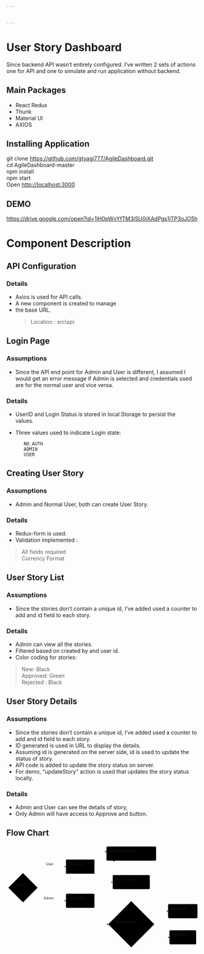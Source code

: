 ```yaml
---


---
```


<h1 id="user-story-dashboard">User Story Dashboard</h1>
<p>Since backend API wasn’t entirely configured. I’ve written 2 sets of actions one for API and one to simulate and run application without backend.</p>
<h2 id="main-packages">Main Packages</h2>
<ul>
<li>React Redux</li>
<li>Thunk</li>
<li>Material UI</li>
<li>AXIOS</li>
</ul>
<h2 id="installing-application">Installing Application</h2>
<p>git clone <a href="https://github.com/gtyagi777/AgileDashboard.git">https://github.com/gtyagi777/AgileDashboard.git</a><br>
cd AgileDashboard-master<br>
npm install<br>
npm start<br>
Open <a href="http://localhost:3000">http://localhost:3000</a></p>
<h2 id="demo">DEMO</h2>
<p><a href="https://drive.google.com/open?id=1jH0pWvYfTM3jSU0jXAdPgs1jTP3oJO5h">https://drive.google.com/open?id=1jH0pWvYfTM3jSU0jXAdPgs1jTP3oJO5h</a></p>
<h1 id="component-description">Component Description</h1>
<h2 id="api-configuration">API Configuration</h2>
<h3 id="details">Details</h3>
<ul>
<li>Axios is used for API calls.</li>
<li>A new component is created to manage</li>
<li>the base URL.
<blockquote>
<p>Location : src\api</p>
</blockquote>
</li>
</ul>
<h2 id="login-page">Login Page</h2>
<h3 id="assumptions">Assumptions</h3>
<ul>
<li>Since the API end point for Admin and User is different, I assumed I would get an error message if Admin is selected and credentials used are for the normal user and vice versa.</li>
</ul>
<h3 id="details-1">Details</h3>
<ul>
<li>
<p>UserID and Login Status is stored in local Storage to persist the<br>
values.</p>
</li>
<li>
<p>Three values used to indicate Login state:</p>
<pre><code>   NO_AUTH
   ADMIN
   USER
</code></pre>
</li>
</ul>
<h2 id="creating-user-story">Creating User Story</h2>
<h3 id="assumptions-1">Assumptions</h3>
<ul>
<li>Admin and Normal User, both can create User Story.</li>
</ul>
<h3 id="details-2">Details</h3>
<ul>
<li>Redux-form is used.</li>
<li>Validation implemented :</li>
</ul>
<blockquote>
<p>All fields required<br>
Currency Format</p>
</blockquote>
<h2 id="user-story-list">User Story List</h2>
<h3 id="assumptions-2">Assumptions</h3>
<ul>
<li>Since the stories don’t contain a unique id, I’ve added used a counter to add and id field to each story.</li>
</ul>
<h3 id="details-3">Details</h3>
<ul>
<li>Admin can view all the stories.</li>
<li>Filtered based on created by and user id.</li>
<li>Color coding for stories:</li>
</ul>
<blockquote>
<p>New: Black<br>
Approved: Green<br>
Rejected : Black</p>
</blockquote>
<h2 id="user-story-details">User Story Details</h2>
<h3 id="assumptions-3">Assumptions</h3>
<ul>
<li>Since the stories don’t contain a unique id, I’ve added used a counter to add and id field to each story.</li>
<li>ID generated is used in URL to display the details.</li>
<li>Assuming id is generated on the server side, id is used to update the status of story.</li>
<li>API code is added to update the story status on server.</li>
<li>For demo, “updateStory” action is used that updates the story status locally.</li>
</ul>
<h3 id="details-4">Details</h3>
<ul>
<li>Admin and User can see the details of story,</li>
<li>Only Admin will have access to Approve and button.</li>
</ul>
<h2 id="flow-chart">Flow Chart</h2>
<div class="mermaid"><svg xmlns="http://www.w3.org/2000/svg" id="mermaid-svg-0ns8hwaCUMZkb3Mw" width="100%" style="max-width: 805.8890609741211px;" viewBox="0 0 805.8890609741211 436.515625"><g transform="translate(-12, -12)"><g class="output"><g class="clusters"></g><g class="edgePaths"><g class="edgePath" style="opacity: 1;"><path class="path" d="M116.81472149015308,166.61706600309253L201.3734359741211,104L260.6703109741211,104" marker-end="url(#arrowhead148)" style="fill:none"></path><defs><marker id="arrowhead148" viewBox="0 0 10 10" refX="9" refY="5" markerUnits="strokeWidth" markerWidth="8" markerHeight="6" orient="auto"><path d="M 0 0 L 10 5 L 0 10 z" class="arrowheadPath" style="stroke-width: 1; stroke-dasharray: 1, 0;"></path></marker></defs></g><g class="edgePath" style="opacity: 1;"><path class="path" d="M123.54957522945092,211.40589428348846L201.3734359741211,246.37890625L260.6703109741211,246.37890625" marker-end="url(#arrowhead149)" style="fill:none"></path><defs><marker id="arrowhead149" viewBox="0 0 10 10" refX="9" refY="5" markerUnits="strokeWidth" markerWidth="8" markerHeight="6" orient="auto"><path d="M 0 0 L 10 5 L 0 10 z" class="arrowheadPath" style="stroke-width: 1; stroke-dasharray: 1, 0;"></path></marker></defs></g><g class="edgePath" style="opacity: 1;"><path class="path" d="M358.79482647799705,74.5L404.6390609741211,39.5L429.6390609741211,41.44245477722472" marker-end="url(#arrowhead150)" style="fill:none"></path><defs><marker id="arrowhead150" viewBox="0 0 10 10" refX="9" refY="5" markerUnits="strokeWidth" markerWidth="8" markerHeight="6" orient="auto"><path d="M 0 0 L 10 5 L 0 10 z" class="arrowheadPath" style="stroke-width: 1; stroke-dasharray: 1, 0;"></path></marker></defs></g><g class="edgePath" style="opacity: 1;"><path class="path" d="M358.79482647799705,133.5L404.6390609741211,168.5L455.8890609741211,168.5" marker-end="url(#arrowhead151)" style="fill:none"></path><defs><marker id="arrowhead151" viewBox="0 0 10 10" refX="9" refY="5" markerUnits="strokeWidth" markerWidth="8" markerHeight="6" orient="auto"><path d="M 0 0 L 10 5 L 0 10 z" class="arrowheadPath" style="stroke-width: 1; stroke-dasharray: 1, 0;"></path></marker></defs></g><g class="edgePath" style="opacity: 1;"><path class="path" d="M345.61767036969917,275.87890625L404.6390609741211,344.2578125L437.5843734741211,344.7578125" marker-end="url(#arrowhead152)" style="fill:none"></path><defs><marker id="arrowhead152" viewBox="0 0 10 10" refX="9" refY="5" markerUnits="strokeWidth" markerWidth="8" markerHeight="6" orient="auto"><path d="M 0 0 L 10 5 L 0 10 z" class="arrowheadPath" style="stroke-width: 1; stroke-dasharray: 1, 0;"></path></marker></defs></g><g class="edgePath" style="opacity: 1;"><path class="path" d="M601.464838559409,316.1226525852878L662.0453109741211,289.7578125L687.0453109741211,289.7578125" marker-end="url(#arrowhead153)" style="fill:none"></path><defs><marker id="arrowhead153" viewBox="0 0 10 10" refX="9" refY="5" markerUnits="strokeWidth" markerWidth="8" markerHeight="6" orient="auto"><path d="M 0 0 L 10 5 L 0 10 z" class="arrowheadPath" style="stroke-width: 1; stroke-dasharray: 1, 0;"></path></marker></defs></g><g class="edgePath" style="opacity: 1;"><path class="path" d="M601.464838559409,373.3929724147122L662.0453109741211,398.7578125L692.7328109741211,398.7578125" marker-end="url(#arrowhead154)" style="fill:none"></path><defs><marker id="arrowhead154" viewBox="0 0 10 10" refX="9" refY="5" markerUnits="strokeWidth" markerWidth="8" markerHeight="6" orient="auto"><path d="M 0 0 L 10 5 L 0 10 z" class="arrowheadPath" style="stroke-width: 1; stroke-dasharray: 1, 0;"></path></marker></defs></g><g class="edgePath" style="opacity: 1;"><path class="path" d="M337.65930887186863,216.87890625L404.6390609741211,104L463.67719170806606,79" marker-end="url(#arrowhead155)" style="fill:none"></path><defs><marker id="arrowhead155" viewBox="0 0 10 10" refX="9" refY="5" markerUnits="strokeWidth" markerWidth="8" markerHeight="6" orient="auto"><path d="M 0 0 L 10 5 L 0 10 z" class="arrowheadPath" style="stroke-width: 1; stroke-dasharray: 1, 0;"></path></marker></defs></g></g><g class="edgeLabels"><g class="edgeLabel" transform="translate(201.3734359741211,104)" style="opacity: 1;"><g transform="translate(-24.4453125,-19.5)" class="label"><foreignObject width="48.890625" height="39"><div xmlns="http://www.w3.org/1999/xhtml" style="display: inline-block; white-space: nowrap;"><span class="edgeLabel">User</span></div></foreignObject></g></g><g class="edgeLabel" style="opacity: 1;" transform="translate(201.3734359741211,246.37890625)"><g transform="translate(-34.296875,-19.5)" class="label"><foreignObject width="68.6015625" height="39"><div xmlns="http://www.w3.org/1999/xhtml" style="display: inline-block; white-space: nowrap;"><span class="edgeLabel">Admin</span></div></foreignObject></g></g><g class="edgeLabel" style="opacity: 1;" transform=""><g transform="translate(0,0)" class="label"><foreignObject width="0" height="0"><div xmlns="http://www.w3.org/1999/xhtml" style="display: inline-block; white-space: nowrap;"><span class="edgeLabel"></span></div></foreignObject></g></g><g class="edgeLabel" style="opacity: 1;" transform=""><g transform="translate(0,0)" class="label"><foreignObject width="0" height="0"><div xmlns="http://www.w3.org/1999/xhtml" style="display: inline-block; white-space: nowrap;"><span class="edgeLabel"></span></div></foreignObject></g></g><g class="edgeLabel" style="opacity: 1;" transform=""><g transform="translate(0,0)" class="label"><foreignObject width="0" height="0"><div xmlns="http://www.w3.org/1999/xhtml" style="display: inline-block; white-space: nowrap;"><span class="edgeLabel"></span></div></foreignObject></g></g><g class="edgeLabel" style="opacity: 1;" transform=""><g transform="translate(0,0)" class="label"><foreignObject width="0" height="0"><div xmlns="http://www.w3.org/1999/xhtml" style="display: inline-block; white-space: nowrap;"><span class="edgeLabel"></span></div></foreignObject></g></g><g class="edgeLabel" style="opacity: 1;" transform=""><g transform="translate(0,0)" class="label"><foreignObject width="0" height="0"><div xmlns="http://www.w3.org/1999/xhtml" style="display: inline-block; white-space: nowrap;"><span class="edgeLabel"></span></div></foreignObject></g></g><g class="edgeLabel" style="opacity: 1;" transform=""><g transform="translate(0,0)" class="label"><foreignObject width="0" height="0"><div xmlns="http://www.w3.org/1999/xhtml" style="display: inline-block; white-space: nowrap;"><span class="edgeLabel"></span></div></foreignObject></g></g></g><g class="nodes"><g class="node" id="A" transform="translate(81.03828048706055,191.87890625)" style="opacity: 1;"><polygon points="61.038281250000004,0 122.07656250000001,-61.038281250000004 61.038281250000004,-122.07656250000001 0,-61.038281250000004" rx="5" ry="5" transform="translate(-61.038281250000004,61.038281250000004)"></polygon><g class="label" transform="translate(0,0)"><g transform="translate(-28.3203125,-19.5)"><foreignObject width="56.6484375" height="39"><div xmlns="http://www.w3.org/1999/xhtml" style="display: inline-block; white-space: nowrap;">Login</div></foreignObject></g></g></g><g class="node" style="opacity: 1;" id="B" transform="translate(320.1546859741211,104)"><rect rx="0" ry="0" x="-59.484375" y="-29.5" width="118.96875" height="59"></rect><g class="label" transform="translate(0,0)"><g transform="translate(-49.484375,-19.5)"><foreignObject width="98.9765625" height="39"><div xmlns="http://www.w3.org/1999/xhtml" style="display: inline-block; white-space: nowrap;">Story List</div></foreignObject></g></g></g><g class="node" style="opacity: 1;" id="C" transform="translate(320.1546859741211,246.37890625)"><rect rx="5" ry="5" x="-59.484375" y="-29.5" width="118.96875" height="59"></rect><g class="label" transform="translate(0,0)"><g transform="translate(-49.484375,-19.5)"><foreignObject width="98.9765625" height="39"><div xmlns="http://www.w3.org/1999/xhtml" style="display: inline-block; white-space: nowrap;">Story List</div></foreignObject></g></g></g><g class="node" style="opacity: 1;" id="H" transform="translate(533.3421859741211,49.5)"><rect rx="5" ry="5" x="-103.703125" y="-29.5" width="207.40625" height="59"></rect><g class="label" transform="translate(0,0)"><g transform="translate(-93.703125,-19.5)"><foreignObject width="187.40625" height="39"><div xmlns="http://www.w3.org/1999/xhtml" style="display: inline-block; white-space: nowrap;">Create New Story</div></foreignObject></g></g></g><g class="node" style="opacity: 1;" id="D" transform="translate(533.3421859741211,168.5)"><rect rx="5" ry="5" x="-77.453125" y="-29.5" width="154.90625" height="59"></rect><g class="label" transform="translate(0,0)"><g transform="translate(-67.453125,-19.5)"><foreignObject width="134.90625" height="39"><div xmlns="http://www.w3.org/1999/xhtml" style="display: inline-block; white-space: nowrap;">Story Details</div></foreignObject></g></g></g><g class="node" style="opacity: 1;" id="E" transform="translate(533.3421859741211,344.2578125)"><polygon points="96.2578125,0 192.515625,-96.2578125 96.2578125,-192.515625 0,-96.2578125" rx="5" ry="5" transform="translate(-96.2578125,96.2578125)"></polygon><g class="label" transform="translate(0,0)"><g transform="translate(-67.453125,-19.5)"><foreignObject width="134.90625" height="39"><div xmlns="http://www.w3.org/1999/xhtml" style="display: inline-block; white-space: nowrap;">Story Details</div></foreignObject></g></g></g><g class="node" style="opacity: 1;" id="F" transform="translate(748.4671859741211,289.7578125)"><rect rx="5" ry="5" x="-61.421875" y="-29.5" width="122.84375" height="59"></rect><g class="label" transform="translate(0,0)"><g transform="translate(-51.421875,-19.5)"><foreignObject width="102.84375" height="39"><div xmlns="http://www.w3.org/1999/xhtml" style="display: inline-block; white-space: nowrap;">Approved</div></foreignObject></g></g></g><g class="node" style="opacity: 1;" id="G" transform="translate(748.4671859741211,398.7578125)"><rect rx="5" ry="5" x="-55.734375" y="-29.5" width="111.46875" height="59"></rect><g class="label" transform="translate(0,0)"><g transform="translate(-45.734375,-19.5)"><foreignObject width="91.4765625" height="39"><div xmlns="http://www.w3.org/1999/xhtml" style="display: inline-block; white-space: nowrap;">Rejected</div></foreignObject></g></g></g></g></g></g></svg></div>

